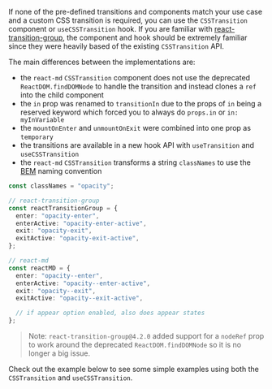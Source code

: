 If none of the pre-defined transitions and components match your use case and a
custom CSS transition is required, you can use the `CSSTransition` component or
`useCSSTransition` hook. If you are familiar with
[react-transition-group](https://github.com/reactjs/react-transition-group), the
component and hook should be extremely familiar since they were heavily based of
the existing `CSSTransition` API.

The main differences between the implementations are:

- the `react-md` `CSSTransition` component does not use the deprecated
  `ReactDOM.findDOMNode` to handle the transition and instead clones a `ref`
  into the child component
- the `in` prop was renamed to `transitionIn` due to the props of `in` being a
  reserved keyword which forced you to always do `props.in` or
  `in: myInVariable`
- the `mountOnEnter` and `unmountOnExit` were combined into one prop as
  `temporary`
- the transitions are available in a new hook API with `useTransition` and
  `useCSSTransition`
- the `react-md` `CSSTransition` transforms a string `classNames` to use the
  [BEM](http://getbem.com) naming convention

```ts
const classNames = "opacity";

// react-transition-group
const reactTransitionGroup = {
  enter: "opacity-enter",
  enterActive: "opacity-enter-active",
  exit: "opacity-exit",
  exitActive: "opacity-exit-active",
};

// react-md
const reactMD = {
  enter: "opacity--enter",
  enterActive: "opacity--enter-active",
  exit: "opacity--exit",
  exitActive: "opacity--exit-active",

  // if appear option enabled, also does appear states
};
```

> Note: `react-transition-group@4.2.0` added support for a `nodeRef` prop to
> work around the deprecated `ReactDOM.findDOMNode` so it is no longer a big
> issue.

Check out the example below to see some simple examples using both the
`CSSTransition` and `useCSSTransition`.
